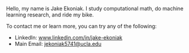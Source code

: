 Hello, my name is Jake Ekoniak. I study computational math, do machine learning research, and ride my bike. 

To contact me or learn more, you can try any of the following:
- LinkedIn: www.linkedin.com/in/jake-ekoniak
- Main Email: jekoniak5741@ucla.edu

